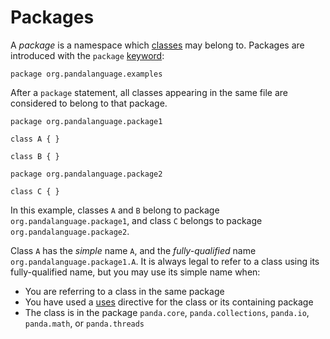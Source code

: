 Packages
========

A *package* is a namespace which [classes](classes.html) may belong to. Packages
are introduced with the `package` [keyword](keywords.html):

    package org.pandalanguage.examples

After a `package` statement, all classes appearing in the same file are
considered to belong to that package.

    package org.pandalanguage.package1

    class A { }

    class B { }

    package org.pandalanguage.package2

    class C { }

In this example, classes `A` and `B` belong to package 
`org.pandalanguage.package1`, and class `C` belongs to package 
`org.pandalanguage.package2`.

Class `A` has the *simple* name `A`, and the *fully-qualified* name
`org.pandalanguage.package1.A`. It is always legal to refer to a class using its
fully-qualified name, but you may use its simple name when:

* You are referring to a class in the same package
* You have used a [uses](uses.html) directive for the class or its containing 
  package
* The class is in the package `panda.core`, `panda.collections`, `panda.io`, 
  `panda.math`, or `panda.threads`
